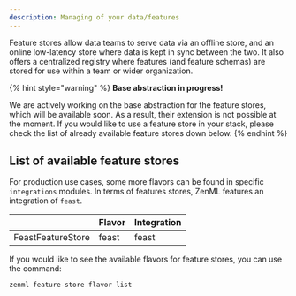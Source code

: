 ```yaml
---
description: Managing of your data/features 
---
```


Feature stores allow data teams to serve data via an offline store, and an 
online low-latency store where data is kept in sync between the two. It also 
offers a centralized registry where features (and feature schemas) are stored 
for use within a team or wider organization.

{% hint style="warning" %}
**Base abstraction in progress!**

We are actively working on the base abstraction for the feature stores, which 
will be available soon. As a result, their extension is not possible at the 
moment. If you would like to use a feature store in your stack, please check 
the list of already available feature stores down below.
{% endhint %}

## List of available feature stores

For production use cases, some more flavors can be found in specific 
`integrations` modules. In terms of features stores, ZenML features an 
integration of `feast`.

|                     | Flavor | Integration |
|---------------------|--------|-------------|
| FeastFeatureStore   | feast  | feast       |

If you would like to see the available flavors for feature stores, you can 
use the command:

```shell
zenml feature-store flavor list
```